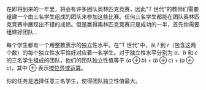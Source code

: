 在即将到来的一年里，将会有许多团队奥林匹克竞赛，因此"T 世代"的教师们需要组建一个由三名学生组成的团队来参加这些比赛。任何三名学生都能在团队奥林匹克竞赛中展现出不错的成绩。但是赢得奥林匹克竞赛只是成功的一半，首先你需要组建好团队...

每个学生都有一个用整数表示的独立性水平。在"T 世代"中，从 $l$ 到 $r$（包含这两个数）的每个独立性水平恰好对应着一名学生。对于独立性水平分别为 $a$、$b$ 和 $c$ 的三名学生组成的团队，他们的团队独立性值等于 $(a \oplus b) + (b \oplus c) + (a \oplus c)$，其中 $\oplus$ 表示[按位异或运算](https://en.wikipedia.org/wiki/Bitwise_operation#XOR)。

你的任务是选择任意三名学生，使得团队独立性值最大。
